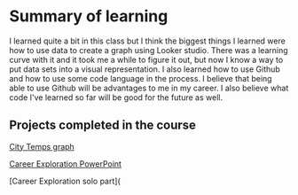 # Summary of learning

I learned quite a bit in this class but I think the biggest things I learned were how to use data to create a graph using Looker studio.
There was a learning curve with it and it took me a while to figure it out, but now I know a way to put data sets into a visual representation.
I also learned how to use Github and how to use some code language in the process. I believe that being able to use Github will be advantages to me
in my career. I also believe what code I've learned so far will be good for the future as well. 

## Projects completed in the course

[City Temps graph](https://lookerstudio.google.com/s/l9a_v-xX6Ps)

[Career Exploration PowerPoint](/blob/main/Career%20Exploration%20Group%20Project.pptx)

[Career Exploration solo part](
